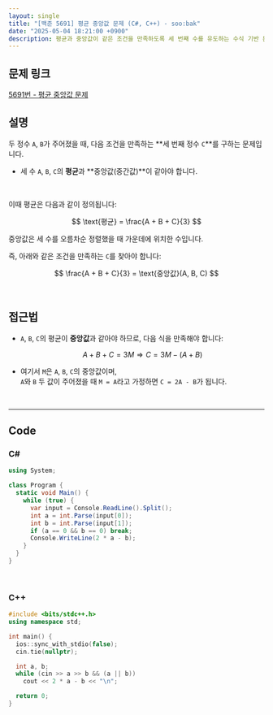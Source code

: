 ```yaml
---
layout: single
title: "[백준 5691] 평균 중앙값 문제 (C#, C++) - soo:bak"
date: "2025-05-04 18:21:00 +0900"
description: 평균과 중앙값이 같은 조건을 만족하도록 세 번째 수를 유도하는 수식 기반 문제, 백준 5691번 평균 중앙값 문제의 C# 및 C++ 풀이 및 해설
---
```


## 문제 링크
[5691번 - 평균 중앙값 문제](https://www.acmicpc.net/problem/5691)

## 설명
두 정수 `A`, `B`가 주어졌을 때, 다음 조건을 만족하는 **세 번째 정수 `C`**를 구하는 문제입니다.

- 세 수 `A`, `B`, `C`의 **평균**과 **중앙값(중간값)**이 같아야 합니다.

<br>

이때 평균은 다음과 같이 정의됩니다:

$$
\text{평균} = \frac{A + B + C}{3}
$$

중앙값은 세 수를 오름차순 정렬했을 때 가운데에 위치한 수입니다.

즉, 아래와 같은 조건을 만족하는 `C`를 찾아야 합니다:

$$
\frac{A + B + C}{3} = \text{중앙값}(A, B, C)
$$

<br>

## 접근법

- `A`, `B`, `C`의 평균이 **중앙값**과 같아야 하므로, 다음 식을 만족해야 합니다:

  $$
  A + B + C = 3M \Rightarrow C = 3M - (A + B)
  $$

- 여기서 `M`은 `A`, `B`, `C`의 중앙값이며,<br>
  `A`와 `B` 두 값이 주어졌을 때 `M = A`라고 가정하면 `C = 2A - B`가 됩니다.

<br>

---

## Code

### C#

```csharp
using System;

class Program {
  static void Main() {
    while (true) {
      var input = Console.ReadLine().Split();
      int a = int.Parse(input[0]);
      int b = int.Parse(input[1]);
      if (a == 0 && b == 0) break;
      Console.WriteLine(2 * a - b);
    }
  }
}
```

<br>

### C++

```cpp
#include <bits/stdc++.h>
using namespace std;

int main() {
  ios::sync_with_stdio(false);
  cin.tie(nullptr);

  int a, b;
  while (cin >> a >> b && (a || b))
    cout << 2 * a - b << "\n";

  return 0;
}
```

